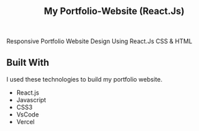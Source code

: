 <h2 align="center">
  My Portfolio-Website (React.Js) <br/>
</h2>

<br/>

Responsive Portfolio Website Design Using React.Js CSS &amp; HTML

## Built With

I used these technologies to build my portfolio website.

- React.js
- Javascript
- CSS3
- VsCode
- Vercel
